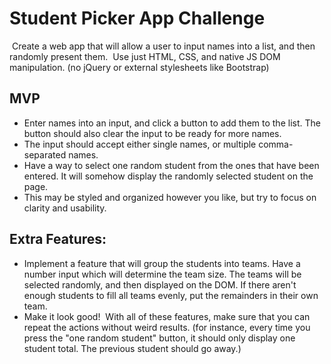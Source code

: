 # Student Picker App Challenge
​
Create a web app that will allow a user to input names into a list, and then randomly present them.
​
Use just HTML, CSS, and native JS DOM manipulation.  (no jQuery or external stylesheets like Bootstrap)
​
## MVP
* Enter names into an input, and click a button to add them to the list.  The button should also clear the input to be ready for more names.
* The input should accept either single names, or multiple comma-separated names.
* Have a way to select one random student from the ones that have been entered.  It will somehow display the randomly selected student on the page.
* This may be styled and organized however you like, but try to focus on clarity and usability.
## Extra Features:
* Implement a feature that will group the students into teams.  Have a number input which will determine the team size.  The teams will be selected randomly, and then displayed on the DOM.  If there aren't enough students to fill all teams evenly, put the remainders in their own team.
* Make it look good!
​
With all of these features, make sure that you can repeat the actions without weird results. (for instance, every time you press the "one random student" button, it should only display one student total.  The previous student should go away.)
